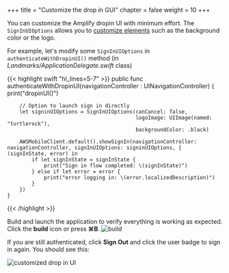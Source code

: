+++
title = "Customize the drop in GUI"
chapter = false
weight = 10
+++

You can customize the Amplify dropin UI with minimum effort.  The `SignInUIOptions` allows you to [customize elements](https://aws-amplify.github.io/docs/ios/authentication#customization) such as the background color or the logo.

For example, let's modify some `SignInUIOptions` in `authenticateWithDropinUI()` method (in *Landmarks/ApplicationDelegate.swift* class)

{{< highlight swift "hl_lines=5-7" >}}
public func authenticateWithDropinUI(navigationController : UINavigationController) {
        print("dropinUI()")
        
        // Option to launch sign in directly
        let signinUIOptions = SignInUIOptions(canCancel: false,
                                              logoImage: UIImage(named: "turtlerock"),
                                              backgroundColor: .black)

        AWSMobileClient.default().showSignIn(navigationController: navigationController, signInUIOptions: signinUIOptions, { (signInState, error) in
            if let signInState = signInState {
                print("Sign in flow completed: \(signInState)")
            } else if let error = error {
                print("error logging in: \(error.localizedDescription)")
            }
        })
    }
{{< /highlight >}}

Build and launch the application to verify everything is working as expected. Click the **build** icon <i class="far fa-caret-square-right"></i> or press **&#8984;B**.
![build](/images/20-10-xcode.png)

If you are still authenticated, click **Sign Out** and click the user badge to sign in again. You should see this:

![customized drop in UI](/images/60-10-1.png)